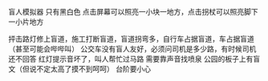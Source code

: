 盲人模拟器
只有黑白色
点击屏幕可以照亮一小块一地方，点击拐杖可以照亮脚下一小片地方

抨击路灯修上盲道，施工打断盲道，盲道拐弯多，自行车占据盲道，车占据盲道（甚至可能会哔哔叫）
公交车没有盲人友好，必须问司机是多少路，有时候司机还不回答
红灯提示音坏了，叫人帮忙过马路
需要靠声音找喷泉
公园的板子上有盲文（但说不定太高了摸不到呵呵）
台阶要小心


